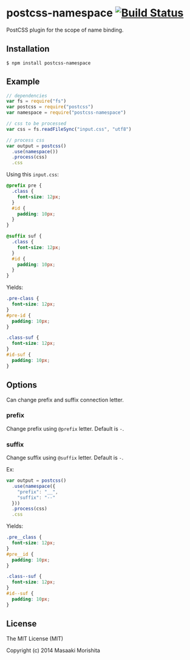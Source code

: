 # postcss-namespace [![Build Status](https://travis-ci.org/morishitter/postcss-namespace.svg)](https://travis-ci.org/morishitter/postcss-namespace)

PostCSS plugin for the scope of name binding.

## Installation

```shell
$ npm install postcss-namespace
```

## Example

```javascript
// dependencies
var fs = require("fs")
var postcss = require("postcss")
var namespace = require("postcss-namespace")

// css to be processed
var css = fs.readFileSync("input.css", "utf8")

// process css
var output = postcss()
  .use(namespace())
  .process(css)
  .css
```

Using this `input.css`:

```css
@prefix pre {
  .class {
    font-size: 12px;
  }
  #id {
    padding: 10px;
  }
}

@suffix suf {
  .class {
    font-size: 12px;
  }
  #id {
    padding: 10px;
  }
}
```

Yields:

```css
.pre-class {
  font-size: 12px;
}
#pre-id {
  padding: 10px;
}

.class-suf {
  font-size: 12px;
}
#id-suf {
  padding: 10px;
}
```

## Options

Can change prefix and suffix connection letter.

### prefix

Change prefix using `@prefix` letter. Default is `-`.

### suffix
Change suffix using `@suffix` letter. Default is `-`.

Ex:

```javascript
var output = postcss()
  .use(namespace({
    "prefix": "__",
    "suffix": "--"
  }))
  .process(css)
  .css
```

Yields:

```css
.pre__class {
  font-size: 12px;
}
#pre__id {
  padding: 10px;
}

.class--suf {
  font-size: 12px;
}
#id--suf {
  padding: 10px;
}
```

## License

The MIT License (MIT)

Copyright (c) 2014 Masaaki Morishita
